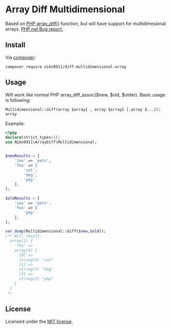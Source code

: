 # Array Diff Multidimensional

Based on [PHP array_diff()](http://php.net/manual/en/function.array-diff.php) 
function, but will have support for multidimesional arrays. 
[PHP.net Bug report.](https://bugs.php.net/bug.php?id=62115)

## Install

Via [composer](http://getcomposer.org):

```shell
composer require niko9911/diff-multidimensional-array
```

## Usage

Will work like normal PHP array_diff_assoc($new, $old, $older).
Basic usage is following: 

`Multidimensional::diff(array $array1 , array $array2 [,array $...]): array`

Example:
```php
<?php
declare(strict_types=1);
use Niko9911\ArrayDiff\Multidimensional;


$newResults = [
	'zoo' => 'pets',
	'foo' => [
        'cat',
        'dog',
        'php'
	],
];

$oldResults = [
	'zoo' => 'pets',
	'foo' => [
        'php'
	],
];

var_dump(Multidimensional::diff($new,$old));
/** Will result:
  array(1) {
    'foo' =>
    array(3) {
      [0] =>
      string(3) "cat"
      [1] =>
      string(3) "dog"
      [2] =>
      string(3) "php"
    }
  }
 */
```

## License

Licensed under the [MIT license](http://opensource.org/licenses/MIT).
